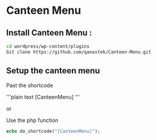 # Canteen Menu

## Install Canteen Menu :

```bash
cd wordpress/wp-content/plugins
Git clone https://github.com/qanastek/Canteen-Menu.git
```
## Setup the canteen menu

Past the shortcode

'''plain text
[CanteenMenu]
'''

or

Use the php function

```php
echo do_shortcode("[CanteenMenu]");
```
